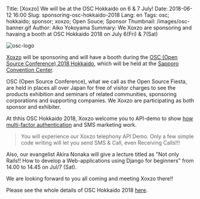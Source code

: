 Title: [Xoxzo] We will be at the OSC Hokkaido on 6 & 7 July!
Date: 2018-06-12 16:00
Slug: sponsoring-osc-hokkaido-2018
Lang: en
Tags: osc; hokkaido; sponsor; xoxzo; Open Souce; Sponsor
Thumbnail: /images/osc-banner.gif
Author: Aiko Yokoyama
Summary: We Xoxzo are sponsoring and havaing a booth at OSC Hokkaido 2018 on July 6(Fri) & 7(Sat)

![osc-logo](/images/osc-banner.gif)


[Xoxzo](https://info.xoxzo.com/ja/) will be sponsoring and will have a booth during the 
[OSC (Open Source Conference) 2018 Hokkaido](https://www.ospn.jp/osc2018-do/), which will be held at the [Sapporo Convention Center](https://www.sora-scc.jp/eng/).


OSC (Open Source Conference), what we call as the Open Source Fiesta, are held in places all over Japan for free of visitor charges to see the products exhibition 
and seminars of related communities, sponsoring corporations and supporting companies. 
We Xoxzo are participating as both sponsor and exhibiter.

At thhis OSC Hokkaido 2018, Xoxzo welcome you to API-demo to show 
[how multi-factor authentication](https://www.xoxzo.com/en/about/use-cases/two-factor-authentication/) and 
SMS marketing work.

> You will experience our Xoxzo telephony API Demo. 
> Only a few simple code writing will let you send SMS & Call, even Receiving Calls!!!

Also, our evangelist Akira Nonaka will give a lecture titled as 
"Not only Rails!! How to develop a Web-applications using Django for beginners" 
from 14.00 to 14.45 on Jul/7 (Sat). 

We are looking forward to you all coming and meeting Xoxzo there!!

Please see the whole details of OSC Hokkaido 2018 [here](https://www.ospn.jp/osc2018-do/).
